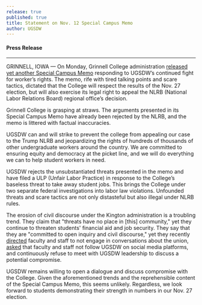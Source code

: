 ```yaml
---
release: true
published: true
title: Statement on Nov. 12 Special Campus Memo
author: UGSDW
---
```

#### Press Release 

---

GRINNELL, IOWA — On Monday, Grinnell College administration [released yet another Special Campus Memo](https://www.grinnell.edu/uploads/special-campus-memo-college-explains-its-position-student-union-expansion) responding to UGSDW’s continued fight for worker’s rights. The memo, rife with tired talking points and scare tactics, dictated that the College will respect the results of the Nov. 27 election, but will also exercise its legal right to appeal the NLRB (National Labor Relations Board) regional office’s decision.

Grinnell College is grasping at straws. The arguments presented in its Special Campus Memo have already been rejected by the NLRB, and the memo is littered with factual inaccuracies.

UGSDW can and will strike to prevent the college from appealing our case to the Trump NLRB and jeopardizing the rights of hundreds of thousands of other undergraduate workers around the country. We are committed to ensuring equity and democracy at the picket line, and we will do everything we can to help student workers in need.

UGSDW rejects the unsubstantiated threats presented in the memo and have filed a ULP (Unfair Labor Practice) in response to the College’s baseless threat to take away student jobs. This brings the College under two separate federal investigations into labor law violations. Unfounded threats and scare tactics are not only distasteful but also illegal under NLRB rules.

The erosion of civil discourse under the Kington administration is a troubling trend. They claim that "threats have no place in [this] community," yet they continue to threaten students' financial aid and job security. They say that they are "committed to open inquiry and civil discourse," yet they recently [directed](https://www.grinnell.edu/uploads/special-campus-memo-facultystaff-conduct-during-union-campaign) faculty and staff to not engage in conversations about the union, [asked](https://www.grinnell.edu/uploads/special-campus-memo-social-media-and-ugsdw) that faculty and staff not follow UGSDW on social media platforms, and continuously refuse to meet with UGSDW leadership to discuss a potential compromise.

UGSDW remains willing to open a dialogue and discuss compromise with the College. Given the aforementioned trends and the reprehensible content of the Special Campus Memo, this seems unlikely. Regardless, we look forward to students demonstrating their strength in numbers in our Nov. 27 election.
